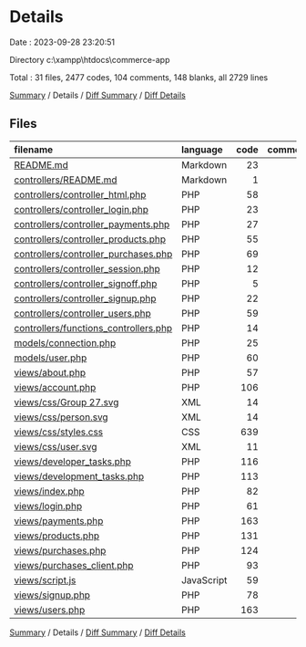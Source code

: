 # Details

Date : 2023-09-28 23:20:51

Directory c:\\xampp\\htdocs\\commerce-app

Total : 31 files,  2477 codes, 104 comments, 148 blanks, all 2729 lines

[Summary](results.md) / Details / [Diff Summary](diff.md) / [Diff Details](diff-details.md)

## Files
| filename | language | code | comment | blank | total |
| :--- | :--- | ---: | ---: | ---: | ---: |
| [README.md](/README.md) | Markdown | 23 | 0 | 7 | 30 |
| [controllers/README.md](/controllers/README.md) | Markdown | 1 | 0 | 0 | 1 |
| [controllers/controller_html.php](/controllers/controller_html.php) | PHP | 58 | 0 | 1 | 59 |
| [controllers/controller_login.php](/controllers/controller_login.php) | PHP | 23 | 2 | 2 | 27 |
| [controllers/controller_payments.php](/controllers/controller_payments.php) | PHP | 27 | 0 | 0 | 27 |
| [controllers/controller_products.php](/controllers/controller_products.php) | PHP | 55 | 0 | 1 | 56 |
| [controllers/controller_purchases.php](/controllers/controller_purchases.php) | PHP | 69 | 0 | 2 | 71 |
| [controllers/controller_session.php](/controllers/controller_session.php) | PHP | 12 | 1 | 1 | 14 |
| [controllers/controller_signoff.php](/controllers/controller_signoff.php) | PHP | 5 | 0 | 0 | 5 |
| [controllers/controller_signup.php](/controllers/controller_signup.php) | PHP | 22 | 0 | 0 | 22 |
| [controllers/controller_users.php](/controllers/controller_users.php) | PHP | 59 | 0 | 1 | 60 |
| [controllers/functions_controllers.php](/controllers/functions_controllers.php) | PHP | 14 | 0 | 1 | 15 |
| [models/connection.php](/models/connection.php) | PHP | 25 | 6 | 10 | 41 |
| [models/user.php](/models/user.php) | PHP | 60 | 45 | 14 | 119 |
| [views/about.php](/views/about.php) | PHP | 57 | 0 | 0 | 57 |
| [views/account.php](/views/account.php) | PHP | 106 | 1 | 18 | 125 |
| [views/css/Group 27.svg](/views/css/Group%2027.svg) | XML | 14 | 0 | 1 | 15 |
| [views/css/person.svg](/views/css/person.svg) | XML | 14 | 0 | 1 | 15 |
| [views/css/styles.css](/views/css/styles.css) | CSS | 639 | 13 | 5 | 657 |
| [views/css/user.svg](/views/css/user.svg) | XML | 11 | 0 | 1 | 12 |
| [views/developer_tasks.php](/views/developer_tasks.php) | PHP | 116 | 3 | 9 | 128 |
| [views/development_tasks.php](/views/development_tasks.php) | PHP | 113 | 0 | 3 | 116 |
| [views/index.php](/views/index.php) | PHP | 82 | 0 | 0 | 82 |
| [views/login.php](/views/login.php) | PHP | 61 | 3 | 18 | 82 |
| [views/payments.php](/views/payments.php) | PHP | 163 | 4 | 8 | 175 |
| [views/products.php](/views/products.php) | PHP | 131 | 5 | 7 | 143 |
| [views/purchases.php](/views/purchases.php) | PHP | 124 | 3 | 4 | 131 |
| [views/purchases_client.php](/views/purchases_client.php) | PHP | 93 | 6 | 3 | 102 |
| [views/script.js](/views/script.js) | JavaScript | 59 | 9 | 26 | 94 |
| [views/signup.php](/views/signup.php) | PHP | 78 | 3 | 2 | 83 |
| [views/users.php](/views/users.php) | PHP | 163 | 0 | 2 | 165 |

[Summary](results.md) / Details / [Diff Summary](diff.md) / [Diff Details](diff-details.md)